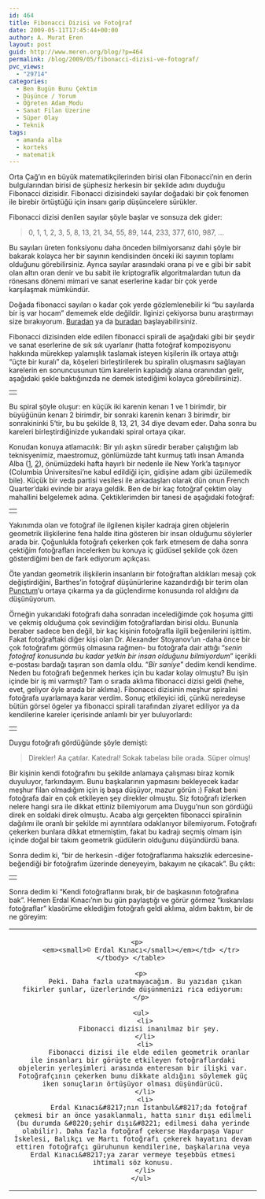 ```yaml
---
id: 464
title: Fibonacci Dizisi ve Fotoğraf
date: 2009-05-11T17:45:44+00:00
author: A. Murat Eren
layout: post
guid: http://www.meren.org/blog/?p=464
permalink: /blog/2009/05/fibonacci-dizisi-ve-fotograf/
pvc_views:
  - "29714"
categories:
  - Ben Bugün Bunu Çektim
  - Düşünce / Yorum
  - Öğreten Adam Modu
  - Sanat Filan Üzerine
  - Süper Olay
  - Teknik
tags:
  - amanda alba
  - korteks
  - matematik
---
```

Orta Çağ&#8217;ın en büyük matematikçilerinden birisi olan Fibonacci&#8217;nin en derin bulgularından birisi de şüphesiz herkesin bir şekilde adını duyduğu Fibonacci dizisidir. Fibonacci dizisindeki sayılar doğadaki bir çok fenomen ile birebir örtüştüğü için insanı garip düşüncelere sürükler.

Fibonacci dizisi denilen sayılar şöyle başlar ve sonsuza dek gider:

> 0, 1, 1, 2, 3, 5, 8, 13, 21, 34, 55, 89, 144, 233, 377, 610, 987, &#8230;

Bu sayıları üreten fonksiyonu daha önceden bilmiyorsanız dahi şöyle bir bakarak kolayca her bir sayının kendisinden önceki iki sayının toplamı olduğunu görebilirsiniz. Ayrıca sayılar arasındaki orana pi ve e gibi bir sabit olan altın oran denir ve bu sabit ile kriptografik algoritmalardan tutun da rönesans dönemi mimari ve sanat eserlerine kadar bir çok yerde karşılaşmak mümkündür.

Doğada fibonacci sayıları o kadar çok yerde gözlemlenebilir ki &#8220;bu sayılarda bir iş var hocam&#8221; dememek elde değildir. İlginizi çekiyorsa bunu araştırmayı size bırakıyorum. [Buradan](http://www.google.com/#q=fibonacci+numbers+in+nature) ya da [buradan](http://images.google.com/images?q=fibonacci%20numbers%20in%20nature) başlayabilirsiniz.

Fibonacci dizisinden elde edilen fibonacci spirali de aşağıdaki gibi bir şeydir ve sanat eserlerine de sık sık uyarlanır (hatta fotoğraf kompozisyonu hakkında mürekkep yalamışlık taslamak isteyen kişilerin ilk ortaya attığı &#8220;üçte bir kuralı&#8221; da, köşeleri birleştirilerek bu spiralin oluşmasını sağlayan karelerin en sonuncusunun tüm karelerin kapladığı alana oranından gelir, aşağıdaki şekle baktığınızda ne demek istediğimi kolayca görebilirsiniz).

<table border="0" width="100%">
  <tr>
    <td align="center">
      <img src="{{ site.baseurl }}/images/fibonacci-dizisi-ve-fotograf-fibonacci-spiral.png" alt="" />
    </td>
  </tr>
</table>

Bu spiral şöyle oluşur: en küçük iki karenin kenarı 1 ve 1 birimdir, bir büyüğünün kenarı 2 birimdir, bir sonraki karenin kenarı 3 birimdir, bir sonrakininki 5&#8217;tir, bu bu şekilde 8, 13, 21, 34 diye devam eder. Daha sonra bu kareleri birleştirdiğinizde yukarıdaki spiral ortaya çıkar.

Konudan konuya atlamacılık: Bir yılı aşkın süredir beraber çalıştığım lab teknisyenimiz, maestromuz, gönlümüzde taht kurmuş tatlı insan Amanda Alba ([1](http://www.meren.org/blog/2009/02/bilim-insani-meren/), [2](http://www.meren.org/blog/2008/11/3-kasim-2008/)), önümüzdeki hafta hayırlı bir nedenle ile New York&#8217;a taşınıyor (Columbia Üniversitesi&#8217;ne kabul edildiği için, gidişine adam gibi üzülemedik bile). Küçük bir veda partisi vesilesi ile arkadaşları olarak dün onun French Quarter&#8217;daki evinde bir araya geldik. Ben de bir kaç fotoğraf çektim olay mahallini belgelemek adına. Çektiklerimden bir tanesi de aşağıdaki fotoğraf:

<table border="0" width="100%">
  <tr>
    <td align="center">
      <img src="{{ site.baseurl }}/images/fibonacci-dizisi-ve-fotograf-raw.png" alt="" />
    </td>
  </tr>
</table>

Yakınımda olan ve fotoğraf ile ilgilenen kişiler kadraja giren objelerin geometrik ilişkilerine fena halde itina gösteren bir insan olduğumu söylerler arada bir. Çoğunlukla fotoğrafı çekerken çok fark etmesem de daha sonra çektiğim fotoğrafları incelerken bu konuya iç güdüsel şekilde çok özen gösterdiğimi ben de fark ediyorum açıkçası.

Öte yandan geometrik ilişkilerin insanların bir fotoğraftan aldıkları mesajı çok değiştirdiğini, Barthes&#8217;in fotoğraf düşünürlerine kazandırdığı bir terim olan [Punctum](http://www.meren.org/blog/2006/10/roland-barthes-punctum-studium/)&#8216;u ortaya çıkarma ya da güçlendirme konusunda rol aldığını da düşünüyorum.

Örneğin yukarıdaki fotoğrafı daha sonradan incelediğimde çok hoşuma gitti ve çekmiş olduğuma çok sevindiğim fotoğraflardan birisi oldu. Bununla beraber sadece ben değil, bir kaç kişinin fotoğrafla ilgili beğenilerini işittim. Fakat fotoğraftaki diğer kişi olan Dr. Alexander Stoyanov&#8217;un -daha önce bir çok fotoğrafımı görmüş olmasına rağmen- bu fotoğrafa dair attığı &#8220;_senin fotoğraf konusunda bu kadar yetkin bir insan olduğunu bilmiyordum_&#8221; içerikli e-postası bardağı taşıran son damla oldu. &#8220;_Bir saniye_&#8221; dedim kendi kendime. Neden bu fotoğrafı beğenmek herkes için bu kadar kolay olmuştu? Bu işin içinde bir iş mi varmıştı? Tam o sırada aklıma fibonacci dizisi geldi (hehe, evet, geliyor öyle arada bir aklıma). Fibonacci dizisinin meşhur spiralini fotoğrafa uyarlamaya karar verdim. Sonuç etkileyici idi, çünkü neredeyse bütün görsel ögeler ya fibonacci spirali tarafından ziyaret ediliyor ya da kendilerine kareler içerisinde anlamlı bir yer buluyorlardı:

<table border="0" width="100%">
  <tr>
    <td align="center">
      <img src="{{ site.baseurl }}/images/fibonacci-dizisi-ve-fotograf-fib.png" alt="" />
    </td>
  </tr>
</table>

Duygu fotoğrafı gördüğünde şöyle demişti:

> Direkler! Aa çatılar. Katedral! Sokak tabelası bile orada. Süper olmuş!

Bir kişinin kendi fotoğrafını bu şekilde anlamaya çalışması biraz komik duyuluyor, farkındayım. Bunu başkalarının yapmasını bekleyecek kadar meşhur filan olmadığım için iş başa düşüyor, mazur görün :) Fakat beni fotoğrafa dair en çok etkileyen şey direkler olmuştu. Siz fotoğrafı izlerken nelere hangi sıra ile dikkat ettiniz bilemiyorum ama Duygu&#8217;nun son gördüğü direk en soldaki direk olmuştu. Acaba algı gerçekten fibonacci spiralinin dağılımı ile oranlı bir şekilde mi ayrıntılara odaklanıyor bilemiyorum. Fotoğrafı çekerken bunlara dikkat etmemiştim, fakat bu kadrajı seçmiş olmam işin içinde doğal bir takım geometrik güdülerin olduğunu düşündürdü bana.

Sonra dedim ki, &#8220;bir de herkesin -diğer fotoğraflarıma haksızlık edercesine- beğendiği bir fotoğrafım üzerinde deneyeyim, bakayım ne çıkacak&#8221;. Bu çıktı:

<table border="0" width="100%">
  <tr>
    <td align="center">
      <img src="{{ site.baseurl }}/images/fibonacci-dizisi-ve-fotograf-fib2.png" alt="" />
    </td>
  </tr>
</table>

Sonra dedim ki &#8220;Kendi fotoğraflarını bırak, bir de başkasının fotoğrafına bak&#8221;. Hemen Erdal Kınacı&#8217;nın bu gün paylaştığı ve görür görmez &#8220;kıskanılası fotoğraflar&#8221; klasörüme eklediğim fotoğrafı geldi aklıma, aldım baktım, bir de ne göreyim:

<table border="0" width="100%">
  <tr>
    <td align="center">
      <img src="{{ site.baseurl }}/images/fibonacci-dizisi-ve-fotograf-erdal-kinaci-fib.jpg" alt="" /></p> 
      
      <p>
        <em><small>© Erdal Kınacı</small></em></td> </tr> </tbody> </table> 
        
        <p>
          Peki. Daha fazla uzatmayacağım. Bu yazıdan çıkan fikirler şunlar, üzerlerinde düşünmenizi rica ediyorum:
        </p>
        
        <ul>
          <li>
            Fibonacci dizisi inanılmaz bir şey.
          </li>
          <li>
            Fibonacci dizisi ile elde edilen geometrik oranlar ile insanları bir görüşte etkileyen fotoğraflardaki objelerin yerleşimleri arasında enteresan bir ilişki var. Fotoğrafçının çekerken bunu dikkate aldığını söylemek güç iken sonuçların örtüşüyor olması düşündürücü.
          </li>
          <li>
            Erdal Kınacı&#8217;nın İstanbul&#8217;da fotoğraf çekmesi bir an önce yasaklanmalı, hatta sınır dışı edilmeli (bu durumda &#8220;şehir dışı&#8221; edilmesi daha yerinde olabilir). Daha fazla fotoğraf çekerse Haydarpaşa Vapur İskelesi, Balıkçı ve Martı fotoğrafı çekerek hayatını devam ettiren fotoğrafçı güruhunun kendilerine, başkalarına veya Erdal Kınacı&#8217;ya zarar vermeye teşebbüs etmesi ihtimali söz konusu.
          </li>
        </ul>
